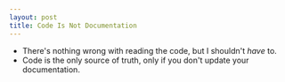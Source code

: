 ```yaml
---
layout: post
title: Code Is Not Documentation
---
```


* There's nothing wrong with reading the code, but I shouldn't *have* to.
* Code is the only source of truth, only if you don't update your documentation.